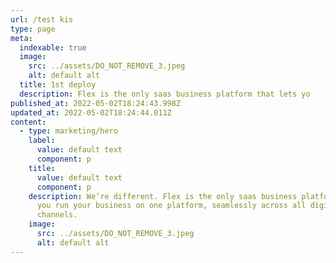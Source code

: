 ```yaml
---
url: /test kis
type: page
meta:
  indexable: true
  image:
    src: ../assets/DO_NOT_REMOVE_3.jpeg
    alt: default alt
  title: 1st deploy
  description: Flex is the only saas business platform that lets yo
published_at: 2022-05-02T18:24:43.998Z
updated_at: 2022-05-02T18:24:44.011Z
content:
  - type: marketing/hero
    label:
      value: default text
      component: p
    title:
      value: default text
      component: p
    description: We’re different. Flex is the only saas business platform that lets
      you run your business on one platform, seamlessly across all digital
      channels.
    image:
      src: ../assets/DO_NOT_REMOVE_3.jpeg
      alt: default alt
---
```

